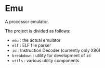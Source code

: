 # Emu
A processor emulator.

The project is divided as follows:
- `emu` : the actual emulator
- `elf` : ELF file parser
- `id` : Instruction Decoder (currently only X86)
- `breakdown` : utility for development of `id`
- `utils` : various utility components
